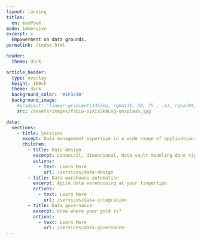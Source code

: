 ```yaml
---
layout: landing
titles: 
  en: maxPowX
mode: immersive
excerpt: >
  Empowerment on data grounds.
permalink: /index.html

header:
  theme: dark

article_header:
  type: overlay
  height: 100vh
  theme: dark
  background_color: '#1F324B'
  background_image:
    #gradient: 'linear-gradient(135deg, rgba(31, 50, 75 , .4), rgba(84, 30, 71, .4))'
    src: /assets/images/fabio-oyXis2kALVg-unsplash.jpg

data:
  sections:
    - title: Services
      except: Data management expertise in a wide range of applications
      children: 
        - title: Data design
          excerpt: Canonical, dimensional, data vault modeling done right
          actions:
            - text: Learn More
              url: /services/data-design
        - title: Data warehouse automation
          excerpt: Agile data warehousing at your fingertips
          actions:
            - text: Learn More
              url: /services/data-integration
        - title: Data governance
          excerpt: Know where your gold is?
          actions:
            - text: Learn More
              url: /services/data-governance
---
```


